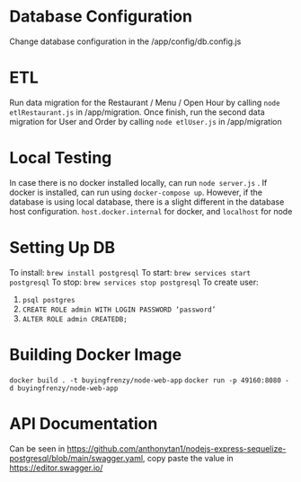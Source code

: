 # Database Configuration
Change database configuration in the /app/config/db.config.js

# ETL
Run data migration for the Restaurant / Menu / Open Hour by calling `node etlRestaurant.js` in /app/migration. Once finish, run the second data migration for User and Order by calling `node etlUser.js` in /app/migration

# Local Testing
In case there is no docker installed locally, can run `node server.js` . If docker is installed, can run using `docker-compose up`. However, if the database is using local database, there is a slight different in the database host configuration. `host.docker.internal` for docker, and `localhost` for node

# Setting Up DB
To install: `brew install postgresql`
To start: `brew services start postgresql`
To stop: `brew services stop postgresql`
To create user:
1. `psql postgres`
2. `CREATE ROLE admin WITH LOGIN PASSWORD ‘password’`
3. `ALTER ROLE admin CREATEDB;`

# Building Docker Image
`docker build . -t buyingfrenzy/node-web-app`
`docker run -p 49160:8080 -d buyingfrenzy/node-web-app`

# API Documentation
Can be seen in https://github.com/anthonytan1/nodejs-express-sequelize-postgresql/blob/main/swagger.yaml, copy paste the value in https://editor.swagger.io/

